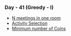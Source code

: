 ### Day - 41 (Greedy - I)

-   [N meetings in one room](./nMeetingsInOneRoom.md)
-   [Activity Selection](./activitySelection.md)
-   [Minimum number of Coins](./minimumNumberOfCoins.md)
